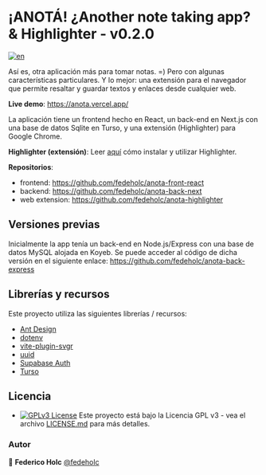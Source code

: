 # ¡ANOTÁ! ¿Another note taking app? & Highlighter - v0.2.0

[![en](https://img.shields.io/badge/lang-en-red.svg)](https://github.com/fedeholc/anota-back-next/blob/main/README.md)

Así es, otra aplicación más para tomar notas. =)
Pero con algunas características particulares. Y lo mejor: una extensión para el navegador que permite resaltar y guardar textos y enlaces desde cualquier web.

**Live demo**: <https://anota.vercel.app/>

La aplicación tiene un frontend hecho en React, un back-end en Next.js con una base de datos Sqlite en Turso, y una extensión (Highlighter) para Google Chrome.

**Highlighter (extensión)**:
Leer [aquí](https://github.com/fedeholc/anota-highlighter/blob/main/README.es.md) cómo instalar y utilizar Highlighter.

**Repositorios**:

- frontend: <https://github.com/fedeholc/anota-front-react>
- backend: <https://github.com/fedeholc/anota-back-next>
- web extension: <https://github.com/fedeholc/anota-highlighter>

## Versiones previas

Inicialmente la app tenía un back-end en Node.js/Express con una base de datos MySQL alojada en Koyeb. Se puede acceder al código de dicha versión en el siguiente enlace: <https://github.com/fedeholc/anota-back-express>

## Librerías y recursos

Este proyecto utiliza las siguientes librerías / recursos:

- [Ant Design](https://www.npmjs.com/package/antd)
- [dotenv](https://www.npmjs.com/package/dotenv)
- [vite-plugin-svgr](https://www.npmjs.com/package/vite-plugin-svgr)
- [uuid](https://www.npmjs.com/package/uuid)
- [Supabase Auth](https://supabase.com/docs/guides/auth)
- [Turso](https://turso.tech/)

## Licencia

- [![GPLv3 License](https://img.shields.io/badge/License-GPL%20v3-yellow.svg)](https://opensource.org/licenses/) Este proyecto está bajo la Licencia GPL v3 - vea el archivo [LICENSE.md](LICENSE.md) para más detalles.

### Autor

👤 **Federico Holc** [@fedeholc](https://github.com/fedeholc)
